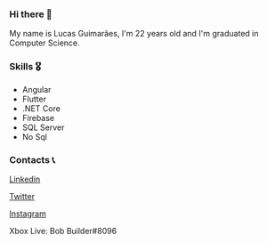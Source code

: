 ### Hi there 👋

My name is Lucas Guimarães, I'm 22 years old and I'm graduated in Computer Science.

### Skills 🎖

- Angular
- Flutter
- .NET Core
- Firebase
- SQL Server
- No Sql

### Contacts 📞

[Linkedin](https://www.linkedin.com/in/lucas-matheus-da-rocha-guimar%C3%A3es-202250140/)

[Twitter](https://twitter.com/bobconstrutorbr)

[Instagram](https://www.instagram.com/luckm242/)

Xbox Live: Bob Builder#8096
